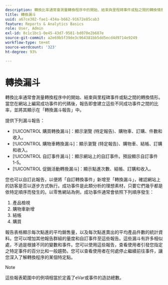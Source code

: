 ```yaml
---
description: 轉換比率通常會測量轉換程序中的開始、結束與里程碑事件或點之間的轉換情形。當您在網站上編寫成功事件的代碼後，報告即會建立這些不同成功事件之間的比率，並將其顯示在「轉換漏斗報告」中。
title: 轉換漏斗
uuid: a67ce302-fae1-434a-b662-91672e85cab3
feature: Reports & Analytics Basics
role: User, Admin
exl-id: 8c1c1bc1-0e45-43d7-9581-bd070e2b687e
source-git-commit: a2e69b5f39de3c964381bb5dd5ecd4d9714e9249
workflow-type: tm+mt
source-wordcount: '323'
ht-degree: 93%

---
```


# 轉換漏斗

轉換比率通常會測量轉換程序中的開始、結束與里程碑事件或點之間的轉換情形。當您在網站上編寫成功事件的代碼後，報告即會建立這些不同成功事件之間的比率，並將其顯示在「轉換漏斗報告」中。

提供下列漏斗報告：

* [!UICONTROL  購買轉換漏斗]：顯示瀏覽 (特定報告)、購物車、訂購、件數和收入。
* [!UICONTROL 購物車轉換漏斗]：顯示瀏覽 (特定報告)、購物車、結帳、訂購和收入。
* [!UICONTROL 自訂事件漏斗]：顯示網站上的自訂事件。預設顯示自訂事件 1-5。
* [!UICONTROL 促銷活動轉換漏斗]：顯示點進次數、結帳、訂購和收入。

您也可以自訂此報告，以便將「自訂轉換事件」新增至「轉換漏斗」，確認網站上的訪客是否以逐步方式執行。成功事件是此類分析的理想素材，只要它們幾乎都是依特定順序而發生的。以零售網站為例，成功事件通常會依照下列順序發生：

1. 產品檢視
2. 購物車新增
3. 結帳
4. 購買

報告表格顯示每次點進的平均銷售量，以及每次點進賣出的平均產品件數的統計資料。您可以增加其他報告群組的量度和自訂事件至這些報告。這些漏斗有許多相似處，不過是根據不同的變數和事件。您可以使用這些報告，查看使用者引發您指定之特定事件的百分比和一般趨勢。您可以查看使用者在何處停止繼續前往事件，讓您深入了解轉換程序的某個特定點。

>[!NOTE]
>
>這些報表範圍中的例項相當於定義了eVar或事件的造訪總數。
